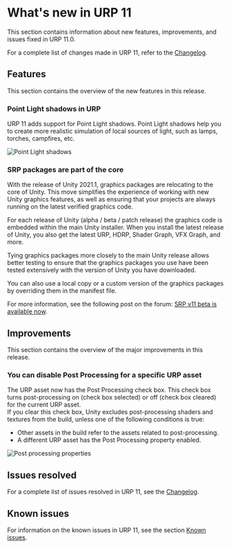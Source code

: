 # What's new in URP 11

This section contains information about new features, improvements, and issues fixed in URP 11.0.

For a complete list of changes made in URP 11, refer to the [Changelog](../../changelog/CHANGELOG.html).

## Features

This section contains the overview of the new features in this release.

### Point Light shadows in URP

URP 11 adds support for Point Light shadows. Point Light shadows help you to create more realistic simulation of local sources of light, such as lamps, torches, campfires, etc.

![Point Light shadows](../Images/whats-new/urp-11/whats-new-point-light-shadows.png)

### SRP packages are part of the core

With the release of Unity 2021.1, graphics packages are relocating to the core of Unity. This move simplifies the experience of working with new Unity graphics features, as well as ensuring that your projects are always running on the latest verified graphics code.

For each release of Unity (alpha / beta / patch release) the graphics code is embedded within the main Unity installer. When you install the latest release of Unity, you also get the latest URP, HDRP, Shader Graph, VFX Graph, and more.

Tying graphics packages more closely to the main Unity release allows better testing to ensure that the graphics packages you use have been tested extensively with the version of Unity you have downloaded.

You can also use a local copy or a custom version of the graphics packages by overriding them in the manifest file.

For more information, see the following post on the forum: [SRP v11 beta is available now](https://forum.unity.com/threads/srp-v11-beta-is-available-now.1046539/).

## Improvements

This section contains the overview of the major improvements in this release.

### You can disable Post Processing for a specific URP asset

The URP asset now has the Post Processing check box. This check box turns post-processing on (check box selected) or off (check box cleared) for the current URP asset.<br/>If you clear this check box, Unity excludes post-processing shaders and textures from the build, unless one of the following conditions is true:<ul><li>Other assets in the build refer to the assets related to post-processing.</li><li>A different URP asset has the Post Processing property enabled.</li></ul>

![Post processing properties](../Images/whats-new/urp-11/urp-asset-post-processing.png)

## Issues resolved

For a complete list of issues resolved in URP 11, see the [Changelog](../../changelog/CHANGELOG.html).

## Known issues

For information on the known issues in URP 11, see the section [Known issues](../known-issues.md).
